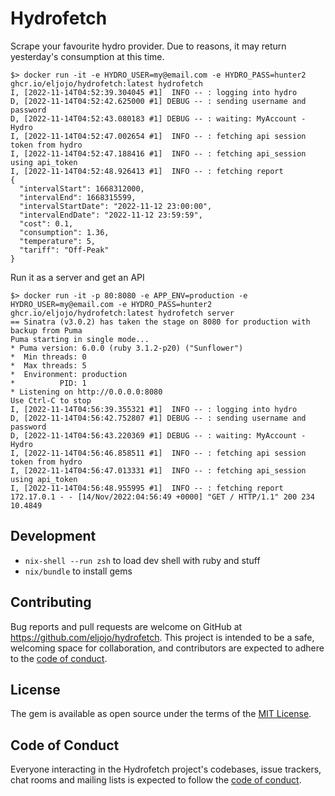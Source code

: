 # Hydrofetch

Scrape your favourite hydro provider. Due to reasons, it may return yesterday's consumption at this time.

```
$> docker run -it -e HYDRO_USER=my@email.com -e HYDRO_PASS=hunter2 ghcr.io/eljojo/hydrofetch:latest hydrofetch
I, [2022-11-14T04:52:39.304045 #1]  INFO -- : logging into hydro
D, [2022-11-14T04:52:42.625000 #1] DEBUG -- : sending username and password
D, [2022-11-14T04:52:43.080183 #1] DEBUG -- : waiting: MyAccount - Hydro
I, [2022-11-14T04:52:47.002654 #1]  INFO -- : fetching api session token from hydro
I, [2022-11-14T04:52:47.188416 #1]  INFO -- : fetching api_session using api_token
I, [2022-11-14T04:52:48.926413 #1]  INFO -- : fetching report
{
  "intervalStart": 1668312000,
  "intervalEnd": 1668315599,
  "intervalStartDate": "2022-11-12 23:00:00",
  "intervalEndDate": "2022-11-12 23:59:59",
  "cost": 0.1,
  "consumption": 1.36,
  "temperature": 5,
  "tariff": "Off-Peak"
}
```

Run it as a server and get an API
```
$> docker run -it -p 80:8080 -e APP_ENV=production -e HYDRO_USER=my@email.com -e HYDRO_PASS=hunter2 ghcr.io/eljojo/hydrofetch:latest hydrofetch server
== Sinatra (v3.0.2) has taken the stage on 8080 for production with backup from Puma
Puma starting in single mode...
* Puma version: 6.0.0 (ruby 3.1.2-p20) ("Sunflower")
*  Min threads: 0
*  Max threads: 5
*  Environment: production
*          PID: 1
* Listening on http://0.0.0.0:8080
Use Ctrl-C to stop
I, [2022-11-14T04:56:39.355321 #1]  INFO -- : logging into hydro
D, [2022-11-14T04:56:42.752807 #1] DEBUG -- : sending username and password
D, [2022-11-14T04:56:43.220369 #1] DEBUG -- : waiting: MyAccount - Hydro
I, [2022-11-14T04:56:46.858511 #1]  INFO -- : fetching api session token from hydro
I, [2022-11-14T04:56:47.013331 #1]  INFO -- : fetching api_session using api_token
I, [2022-11-14T04:56:48.955995 #1]  INFO -- : fetching report
172.17.0.1 - - [14/Nov/2022:04:56:49 +0000] "GET / HTTP/1.1" 200 234 10.4849
```

## Development

- `nix-shell --run zsh` to load dev shell with ruby and stuff
- `nix/bundle` to install gems


## Contributing

Bug reports and pull requests are welcome on GitHub at https://github.com/eljojo/hydrofetch. This project is intended to be a safe, welcoming space for collaboration, and contributors are expected to adhere to the [code of conduct](https://github.com/eljojo/hydrofetch/blob/main/CODE_OF_CONDUCT.md).

## License

The gem is available as open source under the terms of the [MIT License](https://opensource.org/licenses/MIT).

## Code of Conduct

Everyone interacting in the Hydrofetch project's codebases, issue trackers, chat rooms and mailing lists is expected to follow the [code of conduct](https://github.com/eljojo/hydrofetch/blob/main/CODE_OF_CONDUCT.md).
